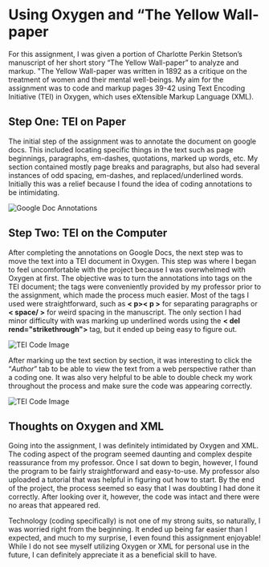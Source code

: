 # Using Oxygen and “The Yellow Wall-paper
For this assignment, I was given a portion of Charlotte Perkin Stetson’s manuscript of her short story “The Yellow Wall-paper” to analyze and markup. "The Yellow Wall-paper was written in 1892 as a critique on the treatment of women and their mental well-beings. My aim for the assignment was to code and markup pages 39-42 using Text Encoding Initiative (TEI) in Oxygen, which uses eXtensible Markup Language (XML).


## Step One: TEI on Paper
The initial step of the assignment was to annotate the document on google docs. This included locating specific things in the text such as page beginnings, paragraphs, em-dashes, quotations, marked up words, etc. My section contained mostly page breaks and paragraphs, but also had several instances of odd spacing, em-dashes, and replaced/underlined words. Initially this was a relief because I found the idea of coding annotations to be intimidating. 

![Google Doc Annotations](https://lesliebond.github.io/LeslieBond/images/GoogleDocScreenshot.png)

## Step Two: TEI on the Computer
After completing the annotations on Google Docs, the next step was to move the text into a TEI document in Oxygen. This step was where I began to feel uncomfortable with the project because I was overwhelmed with Oxygen at first. The objective was to turn the annotations into tags on the TEI document; the tags were conveniently provided by my professor prior to the assignment, which made the process much easier. Most of the tags I used were straightforward, such as **< p>< p >** for separating paragraphs or **< space/ >** for weird spacing in the manuscript. The only section I had minor difficulty with was marking up underlined words using the **< del rend="strikethrough"> </del >** tag, but it ended up being easy to figure out.

![TEI Code Image](https://lesliebond.github.io/LeslieBond/images/CodeTEI.png)

After marking up the text section by section, it was interesting to click the “*Author*” tab to be able to view the text from a web perspective rather than a coding one. It was also very helpful to be able to double check my work throughout the process and make sure the code was appearing correctly. 

![TEI Code Image](https://lesliebond.github.io/LeslieBond/images/CodePreviewMode.png)

## Thoughts on Oxygen and XML
Going into the assignment, I was definitely intimidated by Oxygen and XML. The coding aspect of the program seemed daunting and complex despite reassurance from my professor. Once I sat down to begin, however, I found the program to be fairly straightforward and easy-to-use. My professor also uploaded a tutorial that was helpful in figuring out how to start. By the end of the project, the process seemed so easy that I was doubting I had done it correctly. After looking over it, however, the code was intact and there were no areas that appeared red. 

Technology (coding specifically) is not one of my strong suits, so naturally, I was worried right from the beginning. It ended up being far easier than I expected, and much to my surprise, I even found this assignment enjoyable! While I do not see myself utilizing Oxygen or XML for personal use in the future, I can definitely appreciate it as a beneficial skill to have. 
